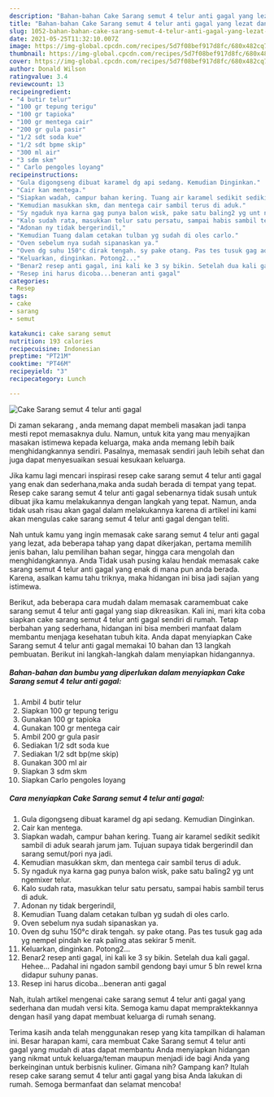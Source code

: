 ```yaml
---
description: "Bahan-bahan Cake Sarang semut 4 telur anti gagal yang lezat dan Mudah Dibuat"
title: "Bahan-bahan Cake Sarang semut 4 telur anti gagal yang lezat dan Mudah Dibuat"
slug: 1052-bahan-bahan-cake-sarang-semut-4-telur-anti-gagal-yang-lezat-dan-mudah-dibuat
date: 2021-05-25T11:32:10.007Z
image: https://img-global.cpcdn.com/recipes/5d7f08bef917d8fc/680x482cq70/cake-sarang-semut-4-telur-anti-gagal-foto-resep-utama.jpg
thumbnail: https://img-global.cpcdn.com/recipes/5d7f08bef917d8fc/680x482cq70/cake-sarang-semut-4-telur-anti-gagal-foto-resep-utama.jpg
cover: https://img-global.cpcdn.com/recipes/5d7f08bef917d8fc/680x482cq70/cake-sarang-semut-4-telur-anti-gagal-foto-resep-utama.jpg
author: Donald Wilson
ratingvalue: 3.4
reviewcount: 13
recipeingredient:
- "4 butir telur"
- "100 gr tepung terigu"
- "100 gr tapioka"
- "100 gr mentega cair"
- "200 gr gula pasir"
- "1/2 sdt soda kue"
- "1/2 sdt bpme skip"
- "300 ml air"
- "3 sdm skm"
- " Carlo pengoles loyang"
recipeinstructions:
- "Gula digongseng dibuat karamel dg api sedang. Kemudian Dinginkan."
- "Cair kan mentega."
- "Siapkan wadah, campur bahan kering. Tuang air karamel sedikit sedikit sambil di aduk searah jarum jam. Tujuan supaya tidak bergerindil dan sarang semut/pori nya jadi."
- "Kemudian masukkan skm, dan mentega cair sambil terus di aduk."
- "Sy ngaduk nya karna gag punya balon wisk, pake satu baling2 yg unt ngemixer telur."
- "Kalo sudah rata, masukkan telur satu persatu, sampai habis sambil terus di aduk."
- "Adonan ny tidak bergerindil,"
- "Kemudian Tuang dalam cetakan tulban yg sudah di oles carlo."
- "Oven sebelum nya sudah sipanaskan ya."
- "Oven dg suhu 150°c dirak tengah. sy pake otang. Pas tes tusuk gag ada yg nempel pindah ke rak paling atas sekirar 5 menit."
- "Keluarkan, dinginkan. Potong2..."
- "Benar2 resep anti gagal, ini kali ke 3 sy bikin. Setelah dua kali gagal. Hehee... Padahal ini ngadon sambil gendong bayi umur 5 bln rewel krna didapur suhuny panas."
- "Resep ini harus dicoba...beneran anti gagal"
categories:
- Resep
tags:
- cake
- sarang
- semut

katakunci: cake sarang semut 
nutrition: 193 calories
recipecuisine: Indonesian
preptime: "PT21M"
cooktime: "PT46M"
recipeyield: "3"
recipecategory: Lunch

---
```



![Cake Sarang semut 4 telur anti gagal](https://img-global.cpcdn.com/recipes/5d7f08bef917d8fc/680x482cq70/cake-sarang-semut-4-telur-anti-gagal-foto-resep-utama.jpg)

Di zaman  sekarang , anda memang dapat membeli masakan jadi tanpa mesti repot memasaknya dulu. Namun, untuk kita yang mau menyajikan masakan istimewa kepada keluarga, maka anda memang lebih baik menghidangkannya sendiri. Pasalnya, memasak sendiri jauh lebih sehat dan juga dapat menyesuaikan sesuai kesukaan keluarga.

Jika kamu lagi mencari inspirasi resep cake sarang semut 4 telur anti gagal yang enak dan sederhana,maka anda sudah berada di tempat yang tepat. Resep cake sarang semut 4 telur anti gagal  sebenarnya tidak susah untuk dibuat jika kamu melakukannya dengan langkah yang tepat. Namun, anda tidak usah risau akan gagal dalam melakukannya 
karena di artikel ini kami akan mengulas cake sarang semut 4 telur anti gagal dengan teliti.  



Nah untuk kamu yang ingin memasak cake sarang semut 4 telur anti gagal yang lezat, ada beberapa tahap yang dapat dikerjakan, pertama memilih jenis bahan, lalu pemilihan bahan segar, hingga cara mengolah dan menghidangkannya. Anda Tidak usah pusing kalau hendak memasak cake sarang semut 4 telur anti gagal yang enak di mana pun anda berada. Karena, asalkan kamu  tahu triknya, maka hidangan ini bisa jadi sajian yang istimewa.

Berikut, ada beberapa cara mudah dalam memasak caramembuat cake sarang semut 4 telur anti gagal yang siap dikreasikan. Kali ini, mari kita coba siapkan cake sarang semut 4 telur anti gagal sendiri di rumah. Tetap berbahan yang sederhana, hidangan ini bisa memberi manfaat dalam membantu menjaga kesehatan tubuh kita. Anda dapat menyiapkan Cake Sarang semut 4 telur anti gagal memakai 10 bahan dan 13 langkah pembuatan. Berikut ini langkah-langkah dalam menyiapkan hidangannya.

<!--inarticleads1-->

##### Bahan-bahan dan bumbu yang diperlukan dalam menyiapkan Cake Sarang semut 4 telur anti gagal:

1. Ambil 4 butir telur
1. Siapkan 100 gr tepung terigu
1. Gunakan 100 gr tapioka
1. Gunakan 100 gr mentega cair
1. Ambil 200 gr gula pasir
1. Sediakan 1/2 sdt soda kue
1. Sediakan 1/2 sdt bp(me skip)
1. Gunakan 300 ml air
1. Siapkan 3 sdm skm
1. Siapkan  Carlo pengoles loyang




<!--inarticleads2-->

##### Cara menyiapkan Cake Sarang semut 4 telur anti gagal:

1. Gula digongseng dibuat karamel dg api sedang. Kemudian Dinginkan.
1. Cair kan mentega.
1. Siapkan wadah, campur bahan kering. Tuang air karamel sedikit sedikit sambil di aduk searah jarum jam. Tujuan supaya tidak bergerindil dan sarang semut/pori nya jadi.
1. Kemudian masukkan skm, dan mentega cair sambil terus di aduk.
1. Sy ngaduk nya karna gag punya balon wisk, pake satu baling2 yg unt ngemixer telur.
1. Kalo sudah rata, masukkan telur satu persatu, sampai habis sambil terus di aduk.
1. Adonan ny tidak bergerindil,
1. Kemudian Tuang dalam cetakan tulban yg sudah di oles carlo.
1. Oven sebelum nya sudah sipanaskan ya.
1. Oven dg suhu 150°c dirak tengah. sy pake otang. Pas tes tusuk gag ada yg nempel pindah ke rak paling atas sekirar 5 menit.
1. Keluarkan, dinginkan. Potong2...
1. Benar2 resep anti gagal, ini kali ke 3 sy bikin. Setelah dua kali gagal. Hehee... Padahal ini ngadon sambil gendong bayi umur 5 bln rewel krna didapur suhuny panas.
1. Resep ini harus dicoba...beneran anti gagal




Nah, itulah artikel mengenai  cake sarang semut 4 telur anti gagal  yang sederhana dan mudah versi kita. Semoga kamu dapat mempraktekkannya dengan hasil yang dapat membuat keluarga di rumah senang. 

Terima kasih anda telah menggunakan resep yang kita tampilkan di halaman ini. Besar harapan kami, cara membuat  Cake Sarang semut 4 telur anti gagal yang mudah di atas dapat membantu Anda menyiapkan hidangan yang nikmat untuk keluarga/teman maupun menjadi ide bagi Anda yang berkeinginan untuk berbisnis kuliner. Gimana nih? Gampang kan? Itulah resep cake sarang semut 4 telur anti gagal yang bisa Anda lakukan di rumah. Semoga bermanfaat dan selamat mencoba!

